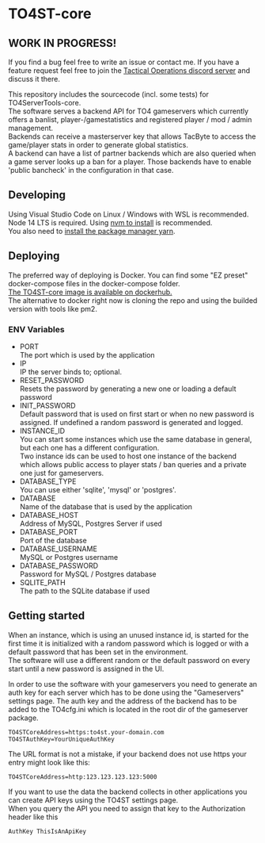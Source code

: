 # TO4ST-core
## WORK IN PROGRESS!
If you find a bug feel free to write an issue or contact me.
If you have a feature request feel free to join the [Tactical Operations discord server](https://discord.gg/TO4) and discuss it there.  

This repository includes the sourcecode (incl. some tests) for TO4ServerTools-core.  
The software serves a backend API for TO4 gameservers which currently offers a banlist, player-/gamestatistics and registered player / mod / admin management.   
Backends can receive a masterserver key that allows TacByte to access the game/player stats in order to generate global statistics.  
A backend can have a list of partner backends which are also queried when a game server looks up a ban for a player. Those backends have to enable 'public bancheck' in the configuration in that case.  

## Developing
Using Visual Studio Code on Linux / Windows with WSL is recommended.  
Node 14 LTS is required. Using [nvm to install](https://github.com/nvm-sh/nvm) is recommended.  
You also need to [install the package manager yarn](https://yarnpkg.com/getting-started/install).  

## Deploying
The preferred way of deploying is Docker. You can find some "EZ preset" docker-compose files in the docker-compose folder.  
[The TO4ST-core image is available on dockerhub.](https://hub.docker.com/r/th120/to4st-core)  
The alternative to docker right now is cloning the repo and using the builded version with tools like pm2.

### ENV Variables
- PORT  
The port which is used by the application
- IP  
IP the server binds to; optional.
- RESET_PASSWORD  
Resets the password by generating a new one or loading a default password
- INIT_PASSWORD  
Default password that is used on first start or when no new password is assigned. If undefined a random password is generated and logged.
- INSTANCE_ID  
You can start some instances which use the same database in general, but each one has a different configuration.  
Two instance ids can be used to host one instance of the backend which allows public access to player stats / ban queries and a private one just for gameservers.
- DATABASE_TYPE  
You can use either 'sqlite', 'mysql' or 'postgres'. 
- DATABASE  
Name of the database that is used by the application
- DATABASE_HOST  
Address of MySQL, Postgres Server if used
- DATABASE_PORT  
Port of the database
- DATABASE_USERNAME  
MySQL or Postgres username
- DATABASE_PASSWORD  
Password for MySQL / Postgres database
- SQLITE_PATH  
The path to the SQLite database if used

## Getting started
When an instance, which is using an unused instance id, is started for the first time it is initialized with a random password which is logged or with a default password that has been set in the environment.  
The software will use a different random or the default password on every start until a new password is assigned in the UI.        

In order to use the software with your gameservers you need to generate an auth key for each server which has to be done using the "Gameservers" settings page. The auth key and the address of the backend has to be added to the TO4cfg.ini which is located in the root dir of the gameserver package.

```
TO4STCoreAddress=https:to4st.your-domain.com
TO4STAuthKey=YourUniqueAuthKey
```  
The URL format is not a mistake, if your backend does not use https your entry might look like this: 
```
TO4STCoreAddress=http:123.123.123.123:5000
```    
If you want to use the data the backend collects in other applications you can create API keys using the TO4ST settings page.  
When you query the API you need to assign that key to the Authorization header like this
```
AuthKey ThisIsAnApiKey
```    